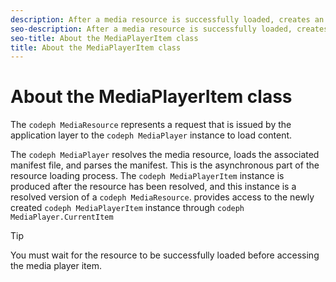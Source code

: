 ```yaml
---
description: After a media resource is successfully loaded, creates an instance of the MediaPlayerItem class to provide access to that resource.
seo-description: After a media resource is successfully loaded, creates an instance of the MediaPlayerItem class to provide access to that resource.
seo-title: About the MediaPlayerItem class
title: About the MediaPlayerItem class
---
```


# About the MediaPlayerItem class

The `codeph MediaResource` represents a request that is issued by the application layer to the `codeph MediaPlayer` instance to load content.

The `codeph MediaPlayer` resolves the media resource, loads the associated manifest file, and parses the manifest. This is the asynchronous part of the resource loading process. The `codeph MediaPlayerItem` instance is produced after the resource has been resolved, and this instance is a resolved version of a `codeph MediaResource`.  provides access to the newly created `codeph MediaPlayerItem` instance through `codeph MediaPlayer.CurrentItem`

>[!TIP]
>
>You must wait for the resource to be successfully loaded before accessing the media player item.
